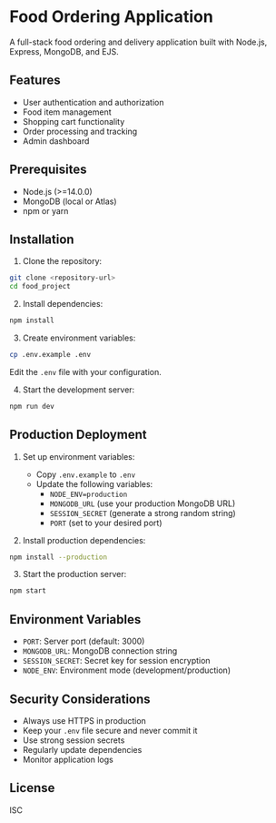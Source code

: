 # Food Ordering Application

A full-stack food ordering and delivery application built with Node.js, Express, MongoDB, and EJS.

## Features

- User authentication and authorization
- Food item management
- Shopping cart functionality
- Order processing and tracking
- Admin dashboard

## Prerequisites

- Node.js (>=14.0.0)
- MongoDB (local or Atlas)
- npm or yarn

## Installation

1. Clone the repository:
```bash
git clone <repository-url>
cd food_project
```

2. Install dependencies:
```bash
npm install
```

3. Create environment variables:
```bash
cp .env.example .env
```
Edit the `.env` file with your configuration.

4. Start the development server:
```bash
npm run dev
```

## Production Deployment

1. Set up environment variables:
   - Copy `.env.example` to `.env`
   - Update the following variables:
     - `NODE_ENV=production`
     - `MONGODB_URL` (use your production MongoDB URL)
     - `SESSION_SECRET` (generate a strong random string)
     - `PORT` (set to your desired port)

2. Install production dependencies:
```bash
npm install --production
```

3. Start the production server:
```bash
npm start
```

## Environment Variables

- `PORT`: Server port (default: 3000)
- `MONGODB_URL`: MongoDB connection string
- `SESSION_SECRET`: Secret key for session encryption
- `NODE_ENV`: Environment mode (development/production)

## Security Considerations

- Always use HTTPS in production
- Keep your `.env` file secure and never commit it
- Use strong session secrets
- Regularly update dependencies
- Monitor application logs

## License

ISC 